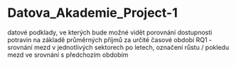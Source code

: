# Datova_Akademie_Project-1
datové podklady, ve kterých bude možné vidět porovnání dostupnosti potravin na základě průměrných příjmů za určité časové období
RQ1 - srovnání mezd v jednotlivých sektorech po letech, označení růstu / pokledu mezd ve srovnání s předchozím obdobím
